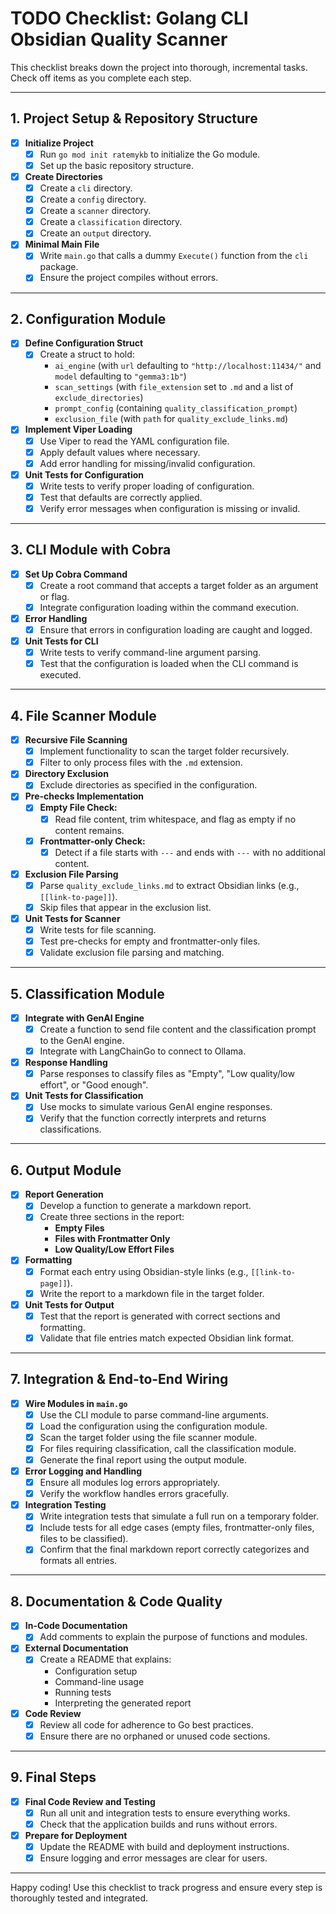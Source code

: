 # TODO Checklist: Golang CLI Obsidian Quality Scanner

This checklist breaks down the project into thorough, incremental tasks. Check off items as you complete each step.

---

## 1. Project Setup & Repository Structure
- [x] **Initialize Project**
  - [x] Run `go mod init ratemykb` to initialize the Go module.
  - [x] Set up the basic repository structure.
- [x] **Create Directories**
  - [x] Create a `cli` directory.
  - [x] Create a `config` directory.
  - [x] Create a `scanner` directory.
  - [x] Create a `classification` directory.
  - [x] Create an `output` directory.
- [x] **Minimal Main File**
  - [x] Write `main.go` that calls a dummy `Execute()` function from the `cli` package.
  - [x] Ensure the project compiles without errors.

---

## 2. Configuration Module
- [x] **Define Configuration Struct**
  - [x] Create a struct to hold:
    - `ai_engine` (with `url` defaulting to `"http://localhost:11434/"` and `model` defaulting to `"gemma3:1b"`)
    - `scan_settings` (with `file_extension` set to `.md` and a list of `exclude_directories`)
    - `prompt_config` (containing `quality_classification_prompt`)
    - `exclusion_file` (with `path` for `quality_exclude_links.md`)
- [x] **Implement Viper Loading**
  - [x] Use Viper to read the YAML configuration file.
  - [x] Apply default values where necessary.
  - [x] Add error handling for missing/invalid configuration.
- [x] **Unit Tests for Configuration**
  - [x] Write tests to verify proper loading of configuration.
  - [x] Test that defaults are correctly applied.
  - [x] Verify error messages when configuration is missing or invalid.

---

## 3. CLI Module with Cobra
- [x] **Set Up Cobra Command**
  - [x] Create a root command that accepts a target folder as an argument or flag.
  - [x] Integrate configuration loading within the command execution.
- [x] **Error Handling**
  - [x] Ensure that errors in configuration loading are caught and logged.
- [x] **Unit Tests for CLI**
  - [x] Write tests to verify command-line argument parsing.
  - [x] Test that the configuration is loaded when the CLI command is executed.

---

## 4. File Scanner Module
- [x] **Recursive File Scanning**
  - [x] Implement functionality to scan the target folder recursively.
  - [x] Filter to only process files with the `.md` extension.
- [x] **Directory Exclusion**
  - [x] Exclude directories as specified in the configuration.
- [x] **Pre-checks Implementation**
  - [x] **Empty File Check:** 
    - [x] Read file content, trim whitespace, and flag as empty if no content remains.
  - [x] **Frontmatter-only Check:**
    - [x] Detect if a file starts with `---` and ends with `---` with no additional content.
- [x] **Exclusion File Parsing**
  - [x] Parse `quality_exclude_links.md` to extract Obsidian links (e.g., `[[link-to-page]]`).
  - [x] Skip files that appear in the exclusion list.
- [x] **Unit Tests for Scanner**
  - [x] Write tests for file scanning.
  - [x] Test pre-checks for empty and frontmatter-only files.
  - [x] Validate exclusion file parsing and matching.

---

## 5. Classification Module
- [x] **Integrate with GenAI Engine**
  - [x] Create a function to send file content and the classification prompt to the GenAI engine.
  - [x] Integrate with LangChainGo to connect to Ollama.
- [x] **Response Handling**
  - [x] Parse responses to classify files as "Empty", "Low quality/low effort", or "Good enough".
- [x] **Unit Tests for Classification**
  - [x] Use mocks to simulate various GenAI engine responses.
  - [x] Verify that the function correctly interprets and returns classifications.

---

## 6. Output Module
- [x] **Report Generation**
  - [x] Develop a function to generate a markdown report.
  - [x] Create three sections in the report:
    - **Empty Files**
    - **Files with Frontmatter Only**
    - **Low Quality/Low Effort Files**
- [x] **Formatting**
  - [x] Format each entry using Obsidian-style links (e.g., `[[link-to-page]]`).
  - [x] Write the report to a markdown file in the target folder.
- [x] **Unit Tests for Output**
  - [x] Test that the report is generated with correct sections and formatting.
  - [x] Validate that file entries match expected Obsidian link format.

---

## 7. Integration & End-to-End Wiring
- [x] **Wire Modules in `main.go`**
  - [x] Use the CLI module to parse command-line arguments.
  - [x] Load the configuration using the configuration module.
  - [x] Scan the target folder using the file scanner module.
  - [x] For files requiring classification, call the classification module.
  - [x] Generate the final report using the output module.
- [x] **Error Logging and Handling**
  - [x] Ensure all modules log errors appropriately.
  - [x] Verify the workflow handles errors gracefully.
- [x] **Integration Testing**
  - [x] Write integration tests that simulate a full run on a temporary folder.
  - [x] Include tests for all edge cases (empty files, frontmatter-only files, files to be classified).
  - [x] Confirm that the final markdown report correctly categorizes and formats all entries.

---

## 8. Documentation & Code Quality
- [x] **In-Code Documentation**
  - [x] Add comments to explain the purpose of functions and modules.
- [x] **External Documentation**
  - [x] Create a README that explains:
    - Configuration setup
    - Command-line usage
    - Running tests
    - Interpreting the generated report
- [x] **Code Review**
  - [x] Review all code for adherence to Go best practices.
  - [x] Ensure there are no orphaned or unused code sections.

---

## 9. Final Steps
- [x] **Final Code Review and Testing**
  - [x] Run all unit and integration tests to ensure everything works.
  - [x] Check that the application builds and runs without errors.
- [x] **Prepare for Deployment**
  - [x] Update the README with build and deployment instructions.
  - [x] Ensure logging and error messages are clear for users.

---

Happy coding! Use this checklist to track progress and ensure every step is thoroughly tested and integrated.
